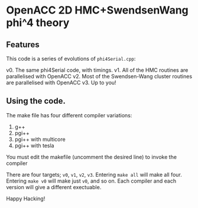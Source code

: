 # OpenACC 2D HMC+SwendsenWang phi^4 theory

## Features

This code is a series of evolutions of `phi4Serial.cpp`:

v0. The same phi4Serial code, with timings.
v1. All of the HMC routines are parallelised with OpenACC
v2. Most of the Swendsen-Wang cluster routines are parallelised
    with OpenACC
v3. Up to you!

## Using the code.

The make file has four different compiler variations:

1. g++
2. pgi++
3. pgi++ with multicore
4. pgi++ with tesla

You must edit the makefile (uncomment the desired line) to invoke the compiler

There are four targets; `v0`, `v1`, `v2`, `v3`. Entering `make all` will 
make all four. Entering `make v0` will make just `v0`, and so on. Each 
compiler and each version will give a different exectuable.

Happy Hacking!